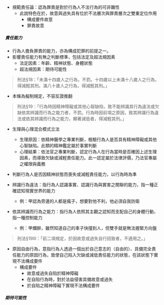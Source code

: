 * 規範責任論：認為罪責是對於行為人不法行為的可非難性
	* 此說特色在於，故意與過失具有位於不法層次與罪責層次之雙重定位作用
		* 構成要件故意
		* 罪責故意

##### 責任能力
* 行為人擔負罪責的能力，亦為構成犯罪的前提之一。
* 影響責任能力有無之判斷標準，包括法定及超法規因素
	* 法定因素：年齡、精神狀態、身體狀態
	* 超法規因素：期待可能性

> 刑法§18：「未滿十四歲人之行為，不罰。十四歲以上未滿十八歲人之行為，得減輕其刑。滿八十歲人之行為，得減輕其刑。」
* 本條為擬制規定，不容反證推翻

> 刑法§19：「行為時因精神障礙或其他心智缺陷，致不能辨識其行為違法或欠缺依其辨識而行為之能力者，不罰。行為時因前項之原因，致其辨識行為違法或依其辨識而行為之能力，顯著減低者，得減輕其刑。」

* 生理與心理混合模式立法
	* 生理原因：依精神醫學之專業判斷，檢驗行為人是否具有精神障礙或其他心智缺陷。此類的精神鑑定屬於事實判斷
	* 心理結果：依法官之專業判斷，認定行為人在行為當時是否確因上述生理因素，而導致欠缺或減輕責任能力。此一認定屬於法律評價，乃法官專屬之權限與義務
* 判斷行為人是否因精神狀態而喪失或減輕責任能力，以行為時為準

* 辨識行為違法：指行為人認識事實、認識行為與實害之關聯的能力，指一種正確認知現實世界的能力
	* 例：甲認為旁邊的人都是瘋子，想要對他不利，他必須自我防衛
* 依其辨識而行為之能力：指行為人依照其主觀之認知而支配自己的身體行動，指一種控制能力
	* 例：甲爛醉，雖然知道自己的車子快撞到人，但雙手就是無法握緊方向盤

> 刑法§19Ⅲ：「前二項規定，於因故意或過失自行招致者，不適用之。」

* 原因自由行為，意指行為人透過一個出於自己意志的（自由的）、具備完全責任能力的原因行為，致使自己陷入欠缺或減低責任能力的狀態，在該狀態下實現不法構成要件
	* 構成要件
		* 故意或過失自陷於精神障礙
		* 在自陷行為時，對於法益侵害具備故意或過失
		* 於自陷之精神障礙下實現不法構成要件

##### 期待可能性


